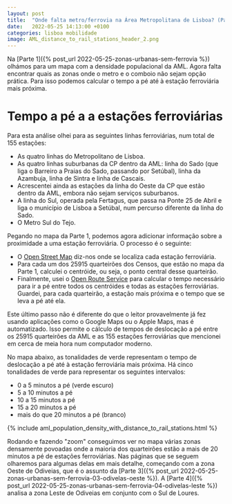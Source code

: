 ```yaml
---
layout: post
title:  "Onde falta metro/ferrovia na Área Metropolitana de Lisboa? (Parte 2 - Tempo a pé até uma estação)"
date:   2022-05-25 14:13:00 +0100
categories: lisboa mobilidade
image: AML_distance_to_rail_stations_header_2.png
---
```


Na [Parte 1]({% post_url 2022-05-25-zonas-urbanas-sem-ferrovia %}) olhámos para um mapa com a densidade populacional da AML. Agora falta encontrar quais as zonas onde o metro e o comboio não sejam opção prática. Para isso podemos calcular o tempo a pé até à estação ferroviária mais próxima.

# Tempo a pé a a estações ferroviárias
Para esta análise olhei para as seguintes linhas ferroviárias, num total de 155 estações:
- As quatro linhas do Metropolitano de Lisboa.
- As quatro linhas suburbanas da CP dentro da AML: linha do Sado (que liga o Barreiro a Praias do Sado, passando por Setúbal), linha da Azambuja, linha de Sintra e linha de Cascais.
- Acrescentei ainda as estações da linha do Oeste da CP que estão dentro da AML, embora não sejam serviços suburbanos.
- A linha do Sul, operada pela Fertagus, que passa na Ponte 25 de Abril e liga o município de Lisboa a Setúbal, num percurso diferente da linha do Sado.
- O Metro Sul do Tejo.

Pegando no mapa da Parte 1, podemos agora adicionar informação sobre a proximidade a uma estação ferroviária. O processo é o seguinte:
- O [Open Street Map](https://www.openstreetmap.org/) diz-nos onde se localiza cada estação ferroviária.
- Para cada um dos 25915 quarteirões dos Censos, que estão no mapa da Parte 1, calculei o centróide, ou seja, o ponto central desse quarteirão.
- Finalmente, usei o [Open Route Service](https://openrouteservice.org/) para calcular o tempo necessário para ir a pé entre todos os centróides e todas as estações ferroviárias. Guardei, para cada quarteirão, a estação mais próxima e o tempo que se leva a pé até ela.

Este último passo não é diferente do que o leitor provavelmente já fez usando aplicações como o Google Maps ou o Apple Maps, mas é automatizado. Isso permite o cálculo de tempos de deslocação a pé entre os 25915 quarteirões da AML e as 155 estações ferroviárias que mencionei em cerca de meia hora num computador moderno.

No mapa abaixo, as tonalidades de verde representam o tempo de deslocação a pé até à estação ferroviária mais próxima. Há cinco tonalidades de verde para representar os seguintes intervalos:
- 0 a 5 minutos a pé (verde escuro)
- 5 a 10 minutos a pé
- 10 a 15 minutos a pé
- 15 a 20 minutos a pé
- mais do que 20 minutos a pé (branco)

{% include aml_population_density_with_distance_to_rail_stations.html %}

Rodando e fazendo "zoom" conseguimos ver no mapa várias zonas densamente povoadas onde a maioria dos quarteirões estão a mais de 20 minutos a pé de estações ferroviárias. Nas páginas que se seguem olharemos para algumas delas em mais detalhe, começando com a zona Oeste de Odiveias, que é o assunto da [Parte 3]({% post_url 2022-05-25-zonas-urbanas-sem-ferrovia-03-odivelas-oeste %}). A [Parte 4]({% post_url 2022-05-25-zonas-urbanas-sem-ferrovia-04-odivelas-leste %}) analisa a zona Leste de Odiveias em conjunto com o Sul de Loures.

[gsdg]: https://globaldesigningcities.org/wp-content/uploads/guides/global-street-design-guide.pdf
[metro2009]: https://pt.wikipedia.org/wiki/Metropolitano_de_Lisboa#Projetos_Anteriormente_Apresentados
[ciclovias.pt]: [https://www.ciclovias.pt/?lat=38.57706&lng=-9.04511&z=14.52900000000001&m=r&l=16]